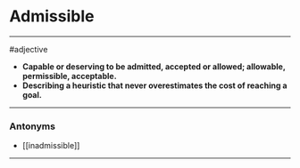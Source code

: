 # Admissible
---
#adjective
- **Capable or deserving to be admitted, accepted or allowed; allowable, permissible, acceptable.**
- **Describing a heuristic that never overestimates the cost of reaching a goal.**
---
### Antonyms
- [[inadmissible]]
---
